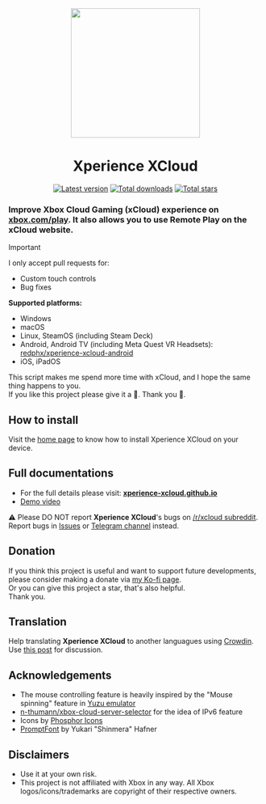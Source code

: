 <div align="center">
    <img src="https://raw.githubusercontent.com/xperiencexcloud/xperience-xcloud/refs/heads/typescript/resources/logos/xperience-xcloud.png" width="256"/>  
    <h1>Xperience XCloud</h1>
    <!-- Latest Version Badge -->
    <a href="https://github.com/redphx/xperience-xcloud/releases"><img src="https://img.shields.io/github/v/release/redphx/xperience-xcloud?label=latest" alt="Latest version" /></a>
    <!-- Total Downloads Badge -->
    <a href="https://github.com/redphx/xperience-xcloud/releases"><img src="https://img.shields.io/github/downloads/redphx/xperience-xcloud/total?color=%23e15f2c" alt="Total downloads" /></a>
    <!-- Total Stars Badge -->
    <a href="https://github.com/redphx/xperience-xcloud/stargazers"><img src="https://img.shields.io/github/stars/redphx/xperience-xcloud?color=%23cca400" alt="Total stars" /></a>
</div>

### Improve Xbox Cloud Gaming (xCloud) experience on [xbox.com/play](https://www.xbox.com/play). It also allows you to use Remote Play on the xCloud website.  

> [!IMPORTANT]  
> I only accept pull requests for:
> - Custom touch controls
> - Bug fixes

**Supported platforms:**  
- Windows
- macOS
- Linux, SteamOS (including Steam Deck)
- Android, Android TV (including Meta Quest VR Headsets): [redphx/xperience-xcloud-android](https://github.com/experience-xcloud/xperience-xcloud-android)
- iOS, iPadOS

This script makes me spend more time with xCloud, and I hope the same thing happens to you.  
If you like this project please give it a 🌟. Thank you 🙏.

## How to install
Visit the [home page](https://xperience-xcloud.github.io) to know how to install Xperience XCloud on your device.

## Full documentations
- For the full details please visit: [**xperience-xcloud.github.io**](https://xperience-xcloud.github.io)  
- [Demo video](https://youtu.be/hyp69Jrb2sQ)

⚠️ Please DO NOT report **Xperience XCloud**'s bugs on [/r/xcloud subreddit](https://reddit.com/r/XperienceXCloud/). Report bugs in [Issues](https://github.com/xperiencexcloud/xperience-xcloud/issues) or [Telegram channel](https://t.me/xperiencexcloud) instead.

## Donation
If you think this project is useful and want to support future developments, please consider making a donate via [my Ko-fi page](https://ko-fi.com/redphx).  
Or you can give this project a star, that's also helpful.  
Thank you.  

## Translation  
Help translating **Xperience XCloud** to another languagues using [Crowdin](https://crowdin.com/project/xperience-xcloud).  
Use [this post](https://github.com/xperiencexcloud/xperience-xcloud/discussions/131) for discussion. 

## Acknowledgements  
- The mouse controlling feature is heavily inspired by the "Mouse spinning" feature in [Yuzu emulator](https://github.com/yuzu-emu/yuzu-mainline)
- [n-thumann/xbox-cloud-server-selector](https://github.com/n-thumann/xbox-cloud-server-selector) for the idea of IPv6 feature
- Icons by [Phosphor Icons](https://phosphoricons.com)
- [PromptFont](https://shinmera.com/promptfont) by Yukari "Shinmera" Hafner

## Disclaimers  
- Use it at your own risk.
- This project is not affiliated with Xbox in any way. All Xbox logos/icons/trademarks are copyright of their respective owners.
